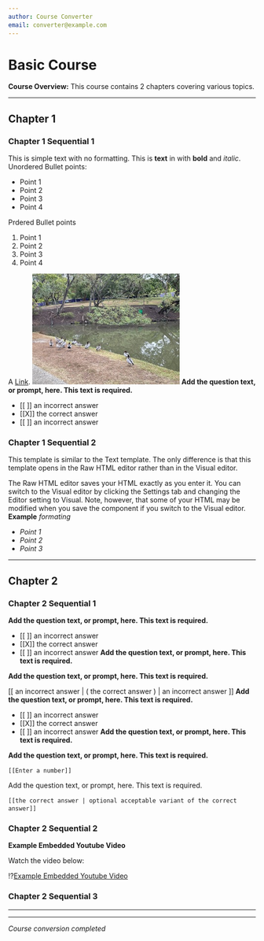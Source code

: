 ```yaml
---
author: Course Converter
email: converter@example.com
---
```


# Basic Course

**Course Overview:** This course contains 2 chapters covering various topics.


---

## Chapter 1

### Chapter 1 Sequential 1

This is simple text with no formatting.
This is **text** in with **bold** and *italic*.
Unordered Bullet points:

* Point 1
* Point 2
* Point 3
* Point 4

Prdered Bullet points

1. Point 1
2. Point 2
3. Point 3
4. Point 4

A [Link](https://www.google.com).
![UQ Ducks](./media/uq_duck_meeting.jpg)
**Add the question text, or prompt, here. This text is required.**

- [[ ]] an incorrect answer
- [[X]] the correct answer
- [[ ]] an incorrect answer
### Chapter 1 Sequential 2

This template is similar to the Text template. The only difference is that this template opens in the Raw HTML editor rather than in the Visual editor.

The Raw HTML editor saves your HTML exactly as you enter it. You can switch to the Visual editor by clicking the Settings tab and changing the Editor setting to Visual. Note, however, that some of your HTML may be modified when you save the component if you switch to the Visual editor.
**Example** *formating*

* *Point 1*
* *Point 2*
* *Point 3*

---

## Chapter 2

### Chapter 2 Sequential 1

**Add the question text, or prompt, here. This text is required.**

- [[ ]] an incorrect answer
- [[X]] the correct answer
- [[ ]] an incorrect answer
**Add the question text, or prompt, here. This text is required.**

**Add the question text, or prompt, here. This text is required.**

[[ an incorrect answer | ( the correct answer ) | an incorrect answer ]]
**Add the question text, or prompt, here. This text is required.**

- [[ ]] an incorrect answer
- [[X]] the correct answer
- [[ ]] an incorrect answer
**Add the question text, or prompt, here. This text is required.**

**Add the question text, or prompt, here. This text is required.**

    [[Enter a number]]

Add the question text, or prompt, here. This text is required.


    [[the correct answer | optional acceptable variant of the correct answer]]

### Chapter 2 Sequential 2

**Example Embedded Youtube Video**

Watch the video below:


!?[Example Embedded Youtube Video](https://www.youtube.com/watch?v=X3IA65a8dMg)

### Chapter 2 Sequential 3


---


---

*Course conversion completed*
